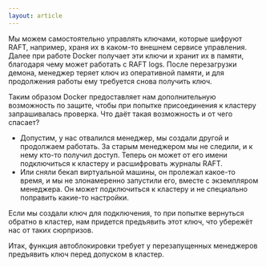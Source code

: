 ```yaml
---
layout: article
---
```


Мы можем самостоятельно управлять ключами, которые шифруют RAFT, например, храня их в каком-то внешнем сервисе управления. Далее при работе Docker получает эти ключи и хранит их в памяти, благодаря чему может работать с RAFT logs. После перезагрузки демона, менеджер теряет ключ из оперативной памяти, и для продолжения работы ему требуется снова получить ключ.

Таким образом Docker предоставляет нам дополнительную возможность по защите, чтобы при попытке присоединения к кластеру запрашивалась проверка. Что даёт такая возможность и от чего спасает?

- Допустим, у нас отвалился менеджер, мы создали другой и продолжаем работать. За старым менеджером мы не следили, и к нему кто-то получил доступ. Теперь он может от его имени подключиться к кластеру и расшифровать журналы RAFT.
- Или сняли бекап виртуальной машины, он пролежал какое-то время, и мы не злонамеренно запустили его, вместе с экземпляром менеджера. Он может подключиться к кластеру и не специально поправить какие-то настройки. 

Если мы создали ключ для подключения, то при попытке вернуться обратно в кластер, нам придется предъявить этот ключ, что убережёт нас от таких сюрпризов.

Итак, функция автоблокировки требует у перезапущенных менеджеров предъявить ключ перед допуском в кластер.

